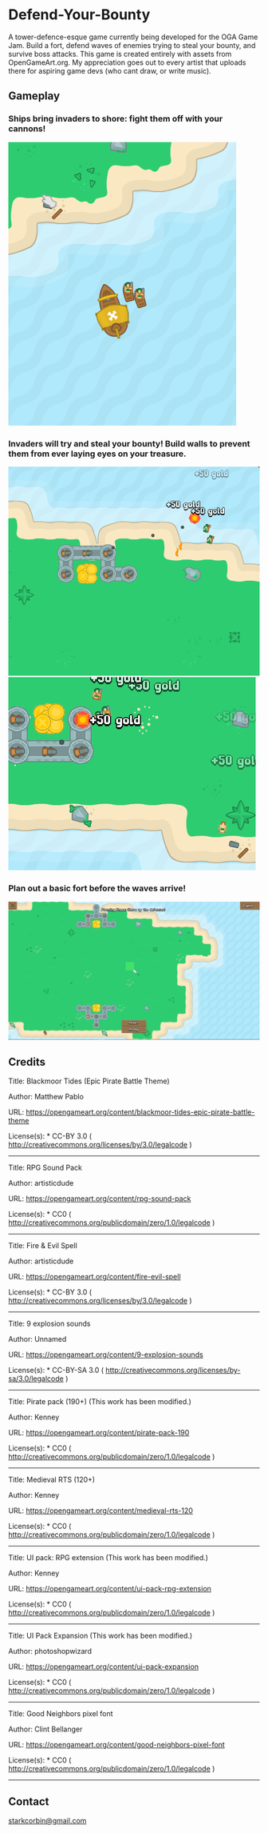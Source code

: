 # Defend-Your-Bounty
A tower-defence-esque game currently being developed for the OGA Game Jam. Build a fort, defend waves of enemies trying to steal your bounty, and survive boss attacks. This game is created entirely with assets from OpenGameArt.org. My appreciation goes out to every artist that uploads there for aspiring game devs (who cant draw, or write music).

## Gameplay

### Ships bring invaders to shore: fight them off with your cannons!
![Boat Landing](https://github.com/CorbinStark/Defend-Your-Bounty/blob/master/Previews/boat1.png)

### Invaders will try and steal your bounty! Build walls to prevent them from ever laying eyes on your treasure.
![Defending the Bounty!](https://github.com/CorbinStark/Defend-Your-Bounty/blob/master/Previews/gameplay1.png)
![A Siege of a Lifetime](https://github.com/CorbinStark/Defend-Your-Bounty/blob/master/Previews/gameplay2.png)

### Plan out a basic fort before the waves arrive!
![A Siege of a Lifetime](https://github.com/CorbinStark/Defend-Your-Bounty/blob/master/Previews/planning.png)

## Credits


Title:
    Blackmoor Tides (Epic Pirate Battle Theme)

Author:
    Matthew Pablo

URL:
    https://opengameart.org/content/blackmoor-tides-epic-pirate-battle-theme

License(s):
    * CC-BY 3.0 ( http://creativecommons.org/licenses/by/3.0/legalcode )

----------------------------------------

Title:
    RPG Sound Pack

Author:
    artisticdude

URL:
    https://opengameart.org/content/rpg-sound-pack

License(s):
    * CC0 ( http://creativecommons.org/publicdomain/zero/1.0/legalcode )

----------------------------------------

Title:
    Fire & Evil Spell

Author:
    artisticdude

URL:
    https://opengameart.org/content/fire-evil-spell

License(s):
    * CC-BY 3.0 ( http://creativecommons.org/licenses/by/3.0/legalcode )

----------------------------------------

Title:
    9 explosion sounds

Author:
    Unnamed

URL:
    https://opengameart.org/content/9-explosion-sounds

License(s):
    * CC-BY-SA 3.0 ( http://creativecommons.org/licenses/by-sa/3.0/legalcode )

----------------------------------------

Title:
    Pirate pack (190+)   (This work has been modified.)

Author:
    Kenney

URL:
    https://opengameart.org/content/pirate-pack-190

License(s):
    * CC0 ( http://creativecommons.org/publicdomain/zero/1.0/legalcode )

----------------------------------------

Title:
    Medieval RTS (120+)

Author:
    Kenney

URL:
    https://opengameart.org/content/medieval-rts-120

License(s):
    * CC0 ( http://creativecommons.org/publicdomain/zero/1.0/legalcode )

----------------------------------------

Title:
    UI pack: RPG extension   (This work has been modified.)

Author:
    Kenney

URL:
    https://opengameart.org/content/ui-pack-rpg-extension

License(s):
    * CC0 ( http://creativecommons.org/publicdomain/zero/1.0/legalcode )

----------------------------------------

Title:
    UI Pack Expansion   (This work has been modified.)

Author:
    photoshopwizard

URL:
    https://opengameart.org/content/ui-pack-expansion

License(s):
    * CC0 ( http://creativecommons.org/publicdomain/zero/1.0/legalcode )

----------------------------------------

Title:
    Good Neighbors pixel font

Author:
    Clint Bellanger

URL:
    https://opengameart.org/content/good-neighbors-pixel-font

License(s):
    * CC0 ( http://creativecommons.org/publicdomain/zero/1.0/legalcode )

----------------------------------------




## Contact

starkcorbin@gmail.com
